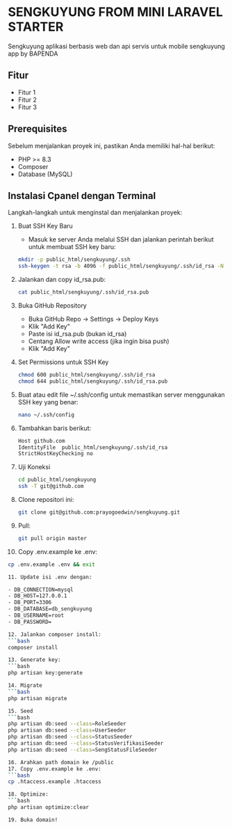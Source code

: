 # SENGKUYUNG FROM MINI LARAVEL STARTER

Sengkuyung aplikasi berbasis web  dan api servis untuk mobile sengkuyung app by BAPENDA

## Fitur

- Fitur 1
- Fitur 2
- Fitur 3

## Prerequisites

Sebelum menjalankan proyek ini, pastikan Anda memiliki hal-hal berikut:

- PHP >= 8.3
- Composer
- Database (MySQL)

## Instalasi Cpanel dengan Terminal

Langkah-langkah untuk menginstal dan menjalankan proyek:

1. Buat SSH Key Baru
   - Masuk ke server Anda melalui SSH dan jalankan perintah berikut untuk membuat SSH key baru: 
    ```bash
    mkdir -p public_html/sengkuyung/.ssh
    ssh-keygen -t rsa -b 4096 -f public_html/sengkuyung/.ssh/id_rsa -N ""

2. Jalankan dan copy id_rsa.pub:
   ```bash
   cat public_html/sengkuyung/.ssh/id_rsa.pub


3. Buka GitHub Repository
   - Buka GitHub Repo → Settings → Deploy Keys
   - Klik "Add Key"
   - Paste isi id_rsa.pub (bukan id_rsa)
   - Centang Allow write access (jika ingin bisa push)
   - Klik "Add Key"

4. Set Permissions untuk SSH Key
   ```bash
   chmod 600 public_html/sengkuyung/.ssh/id_rsa
   chmod 644 public_html/sengkuyung/.ssh/id_rsa.pub


5. Buat atau edit file ~/.ssh/config untuk memastikan server menggunakan SSH key yang benar:
   ```bash
   nano ~/.ssh/config

6. Tambahkan baris berikut:
   ```bash
   Host github.com
   IdentityFile  public_html/sengkuyung/.ssh/id_rsa
   StrictHostKeyChecking no

7. Uji Koneksi 
   ```bash
   cd public_html/sengkuyung
   ssh -T git@github.com


8. Clone repositori ini:
   ```bash
   git clone git@github.com:prayogoedwin/sengkuyung.git

9. Pull:
   ```bash
   git pull origin master


10. Copy .env.example ke .env:
   ```bash
   cp .env.example .env && exit

11. Update isi .env dengan:
   
   - DB_CONNECTION=mysql
   - DB_HOST=127.0.0.1
   - DB_PORT=3306
   - DB_DATABASE=db_sengkuyung
   - DB_USERNAME=root
   - DB_PASSWORD=

12. Jalankan composer install:
   ```bash
   composer install

13. Generate key:
   ```bash
   php artisan key:generate

14. Migrate
   ```bash
   php artisan migrate

15. Seed
   ```bash
   php artisan db:seed --class=RoleSeeder
   php artisan db:seed --class=UserSeeder
   php artisan db:seed --class=StatusSeeder
   php artisan db:seed --class=StatusVerifikasiSeeder
   php artisan db:seed --class=SengStatusFileSeeder

16. Arahkan path domain ke /public
17. Copy .env.example ke .env:
   ```bash
   cp .htaccess.example .htaccess

18. Optimize:
   ```bash
   php artisan optimize:clear

19. Buka domain!